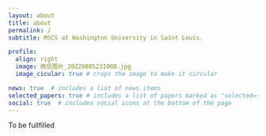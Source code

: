 ```yaml
---
layout: about
title: about
permalink: /
subtitle: MSCS at Washington University in Saint Louis.

profile:
  align: right
  image: 微信图片_20220805231000.jpg
  image_cicular: true # crops the image to make it circular

news: true  # includes a list of news items
selected_papers: true # includes a list of papers marked as "selected={true}"
social: true  # includes social icons at the bottom of the page
---
```


To be fullfilled
